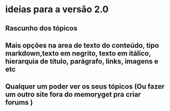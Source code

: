# ideias para a versão 2.0
## Rascunho dos tópicos
## Mais opções na area de texto do conteúdo, tipo markdown,texto em negrito, texto em itálico, hierarquia de título, parágrafo, links, imagens e etc
## Qualquer um poder ver os seus tópicos (Ou fazer um outro site fora do memoryget pra criar forums ) 
